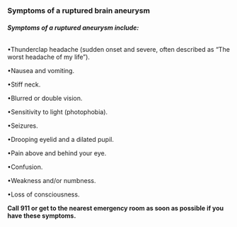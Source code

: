 ### **Symptoms of a ruptured brain aneurysm**



###### **Symptoms of a ruptured aneurysm include:**



•Thunderclap headache (sudden onset and severe, often described as “The worst headache of my life”).

•Nausea and vomiting.

•Stiff neck.

•Blurred or double vision.

•Sensitivity to light (photophobia).

•Seizures.

•Drooping eyelid and a dilated pupil.

•Pain above and behind your eye.

•Confusion.

•Weakness and/or numbness.

•Loss of consciousness.



**Call 911 or get to the nearest emergency room as soon as possible if you have these symptoms.**






